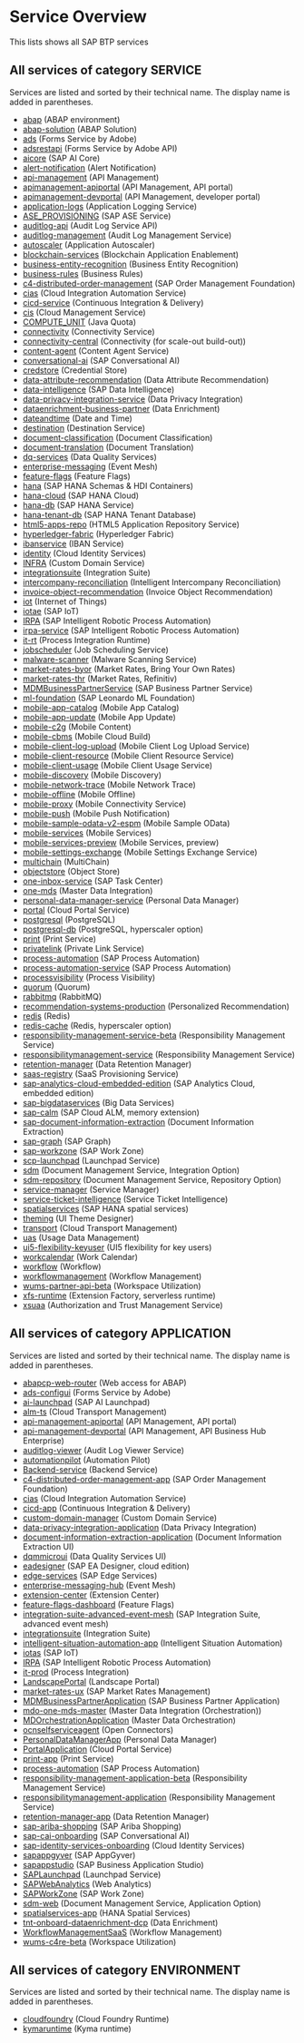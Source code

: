 # Service Overview

This lists shows all SAP BTP services


## All services of category SERVICE

Services are listed and sorted by their technical name. The display name is added in parentheses.

- [abap](services/abap.md) (ABAP environment)
- [abap-solution](services/abap-solution.md) (ABAP Solution)
- [ads](services/ads.md) (Forms Service by Adobe)
- [adsrestapi](services/adsrestapi.md) (Forms Service by Adobe API)
- [aicore](services/aicore.md) (SAP AI Core)
- [alert-notification](services/alert-notification.md) (Alert Notification)
- [api-management](services/api-management.md) (API Management)
- [apimanagement-apiportal](services/apimanagement-apiportal.md) (API Management, API portal)
- [apimanagement-devportal](services/apimanagement-devportal.md) (API Management, developer portal)
- [application-logs](services/application-logs.md) (Application Logging Service)
- [ASE_PROVISIONING](services/ASE_PROVISIONING.md) (SAP ASE Service)
- [auditlog-api](services/auditlog-api.md) (Audit Log Service API)
- [auditlog-management](services/auditlog-management.md) (Audit Log Management Service)
- [autoscaler](services/autoscaler.md) (Application Autoscaler)
- [blockchain-services](services/blockchain-services.md) (Blockchain Application Enablement)
- [business-entity-recognition](services/business-entity-recognition.md) (Business Entity Recognition)
- [business-rules](services/business-rules.md) (Business Rules)
- [c4-distributed-order-management](services/c4-distributed-order-management.md) (SAP Order Management Foundation)
- [cias](services/cias.md) (Cloud Integration Automation Service)
- [cicd-service](services/cicd-service.md) (Continuous Integration & Delivery)
- [cis](services/cis.md) (Cloud Management Service)
- [COMPUTE_UNIT](services/COMPUTE_UNIT.md) (Java Quota)
- [connectivity](services/connectivity.md) (Connectivity Service)
- [connectivity-central](services/connectivity-central.md) (Connectivity (for scale-out build-out))
- [content-agent](services/content-agent.md) (Content Agent Service)
- [conversational-ai](services/conversational-ai.md) (SAP Conversational AI)
- [credstore](services/credstore.md) (Credential Store)
- [data-attribute-recommendation](services/data-attribute-recommendation.md) (Data Attribute Recommendation)
- [data-intelligence](services/data-intelligence.md) (SAP Data Intelligence)
- [data-privacy-integration-service](services/data-privacy-integration-service.md) (Data Privacy Integration)
- [dataenrichment-business-partner](services/dataenrichment-business-partner.md) (Data Enrichment)
- [dateandtime](services/dateandtime.md) (Date and Time)
- [destination](services/destination.md) (Destination Service)
- [document-classification](services/document-classification.md) (Document Classification)
- [document-translation](services/document-translation.md) (Document Translation)
- [dq-services](services/dq-services.md) (Data Quality Services)
- [enterprise-messaging](services/enterprise-messaging.md) (Event Mesh)
- [feature-flags](services/feature-flags.md) (Feature Flags)
- [hana](services/hana.md) (SAP HANA Schemas & HDI Containers)
- [hana-cloud](services/hana-cloud.md) (SAP HANA Cloud)
- [hana-db](services/hana-db.md) (SAP HANA Service)
- [hana-tenant-db](services/hana-tenant-db.md) (SAP HANA Tenant Database)
- [html5-apps-repo](services/html5-apps-repo.md) (HTML5 Application Repository Service)
- [hyperledger-fabric](services/hyperledger-fabric.md) (Hyperledger Fabric)
- [ibanservice](services/ibanservice.md) (IBAN Service)
- [identity](services/identity.md) (Cloud Identity Services)
- [INFRA](services/INFRA.md) (Custom Domain Service)
- [integrationsuite](services/integrationsuite.md) (Integration Suite)
- [intercompany-reconciliation](services/intercompany-reconciliation.md) (Intelligent Intercompany Reconciliation)
- [invoice-object-recommendation](services/invoice-object-recommendation.md) (Invoice Object Recommendation)
- [iot](services/iot.md) (Internet of Things)
- [iotae](services/iotae.md) (SAP IoT)
- [IRPA](services/IRPA.md) (SAP Intelligent Robotic Process Automation)
- [irpa-service](services/irpa-service.md) (SAP Intelligent Robotic Process Automation)
- [it-rt](services/it-rt.md) (Process Integration Runtime)
- [jobscheduler](services/jobscheduler.md) (Job Scheduling Service)
- [malware-scanner](services/malware-scanner.md) (Malware Scanning Service)
- [market-rates-byor](services/market-rates-byor.md) (Market Rates, Bring Your Own Rates)
- [market-rates-thr](services/market-rates-thr.md) (Market Rates, Refinitiv)
- [MDMBusinessPartnerService](services/MDMBusinessPartnerService.md) (SAP Business Partner Service)
- [ml-foundation](services/ml-foundation.md) (SAP Leonardo ML Foundation)
- [mobile-app-catalog](services/mobile-app-catalog.md) (Mobile App Catalog)
- [mobile-app-update](services/mobile-app-update.md) (Mobile App Update)
- [mobile-c2g](services/mobile-c2g.md) (Mobile Content)
- [mobile-cbms](services/mobile-cbms.md) (Mobile Cloud Build)
- [mobile-client-log-upload](services/mobile-client-log-upload.md) (Mobile Client Log Upload Service)
- [mobile-client-resource](services/mobile-client-resource.md) (Mobile Client Resource Service)
- [mobile-client-usage](services/mobile-client-usage.md) (Mobile Client Usage Service)
- [mobile-discovery](services/mobile-discovery.md) (Mobile Discovery)
- [mobile-network-trace](services/mobile-network-trace.md) (Mobile Network Trace)
- [mobile-offline](services/mobile-offline.md) (Mobile Offline)
- [mobile-proxy](services/mobile-proxy.md) (Mobile Connectivity Service)
- [mobile-push](services/mobile-push.md) (Mobile Push Notification)
- [mobile-sample-odata-v2-espm](services/mobile-sample-odata-v2-espm.md) (Mobile Sample OData)
- [mobile-services](services/mobile-services.md) (Mobile Services)
- [mobile-services-preview](services/mobile-services-preview.md) (Mobile Services, preview)
- [mobile-settings-exchange](services/mobile-settings-exchange.md) (Mobile Settings Exchange Service)
- [multichain](services/multichain.md) (MultiChain)
- [objectstore](services/objectstore.md) (Object Store)
- [one-inbox-service](services/one-inbox-service.md) (SAP Task Center)
- [one-mds](services/one-mds.md) (Master Data Integration)
- [personal-data-manager-service](services/personal-data-manager-service.md) (Personal Data Manager)
- [portal](services/portal.md) (Cloud Portal Service)
- [postgresql](services/postgresql.md) (PostgreSQL)
- [postgresql-db](services/postgresql-db.md) (PostgreSQL, hyperscaler option)
- [print](services/print.md) (Print Service)
- [privatelink](services/privatelink.md) (Private Link Service)
- [process-automation](services/process-automation.md) (SAP Process Automation)
- [process-automation-service](services/process-automation-service.md) (SAP Process Automation)
- [processvisibility](services/processvisibility.md) (Process Visibility)
- [quorum](services/quorum.md) (Quorum)
- [rabbitmq](services/rabbitmq.md) (RabbitMQ)
- [recommendation-systems-production](services/recommendation-systems-production.md) (Personalized Recommendation)
- [redis](services/redis.md) (Redis)
- [redis-cache](services/redis-cache.md) (Redis, hyperscaler option)
- [responsibility-management-service-beta](services/responsibility-management-service-beta.md) (Responsibility Management Service)
- [responsibilitymanagement-service](services/responsibilitymanagement-service.md) (Responsibility Management Service)
- [retention-manager](services/retention-manager.md) (Data Retention Manager)
- [saas-registry](services/saas-registry.md) (SaaS Provisioning Service)
- [sap-analytics-cloud-embedded-edition](services/sap-analytics-cloud-embedded-edition.md) (SAP Analytics Cloud, embedded edition)
- [sap-bigdataservices](services/sap-bigdataservices.md) (Big Data Services)
- [sap-calm](services/sap-calm.md) (SAP Cloud ALM, memory extension)
- [sap-document-information-extraction](services/sap-document-information-extraction.md) (Document Information Extraction)
- [sap-graph](services/sap-graph.md) (SAP Graph)
- [sap-workzone](services/sap-workzone.md) (SAP Work Zone)
- [scp-launchpad](services/scp-launchpad.md) (Launchpad Service)
- [sdm](services/sdm.md) (Document Management Service, Integration Option)
- [sdm-repository](services/sdm-repository.md) (Document Management Service, Repository Option)
- [service-manager](services/service-manager.md) (Service Manager)
- [service-ticket-intelligence](services/service-ticket-intelligence.md) (Service Ticket Intelligence)
- [spatialservices](services/spatialservices.md) (SAP HANA spatial services)
- [theming](services/theming.md) (UI Theme Designer)
- [transport](services/transport.md) (Cloud Transport Management)
- [uas](services/uas.md) (Usage Data Management)
- [ui5-flexibility-keyuser](services/ui5-flexibility-keyuser.md) (UI5 flexibility for key users)
- [workcalendar](services/workcalendar.md) (Work Calendar)
- [workflow](services/workflow.md) (Workflow)
- [workflowmanagement](services/workflowmanagement.md) (Workflow Management)
- [wums-partner-api-beta](services/wums-partner-api-beta.md) (Workspace Utilization)
- [xfs-runtime](services/xfs-runtime.md) (Extension Factory, serverless runtime)
- [xsuaa](services/xsuaa.md) (Authorization and Trust Management Service)

## All services of category APPLICATION

Services are listed and sorted by their technical name. The display name is added in parentheses.

- [abapcp-web-router](services/abapcp-web-router.md) (Web access for ABAP)
- [ads-configui](services/ads-configui.md) (Forms Service by Adobe)
- [ai-launchpad](services/ai-launchpad.md) (SAP AI Launchpad)
- [alm-ts](services/alm-ts.md) (Cloud Transport Management)
- [api-management-apiportal](services/api-management-apiportal.md) (API Management, API portal)
- [api-management-devportal](services/api-management-devportal.md) (API Management, API Business Hub Enterprise)
- [auditlog-viewer](services/auditlog-viewer.md) (Audit Log Viewer Service)
- [automationpilot](services/automationpilot.md) (Automation Pilot)
- [Backend-service](services/Backend-service.md) (Backend Service)
- [c4-distributed-order-management-app](services/c4-distributed-order-management-app.md) (SAP Order Management Foundation)
- [cias](services/cias.md) (Cloud Integration Automation Service)
- [cicd-app](services/cicd-app.md) (Continuous Integration & Delivery)
- [custom-domain-manager](services/custom-domain-manager.md) (Custom Domain Service)
- [data-privacy-integration-application](services/data-privacy-integration-application.md) (Data Privacy Integration)
- [document-information-extraction-application](services/document-information-extraction-application.md) (Document Information Extraction UI)
- [dqmmicroui](services/dqmmicroui.md) (Data Quality Services UI)
- [eadesigner](services/eadesigner.md) (SAP EA Designer, cloud edition)
- [edge-services](services/edge-services.md) (SAP Edge Services)
- [enterprise-messaging-hub](services/enterprise-messaging-hub.md) (Event Mesh)
- [extension-center](services/extension-center.md) (Extension Center)
- [feature-flags-dashboard](services/feature-flags-dashboard.md) (Feature Flags)
- [integration-suite-advanced-event-mesh](services/integration-suite-advanced-event-mesh.md) (SAP Integration Suite, advanced event mesh)
- [integrationsuite](services/integrationsuite.md) (Integration Suite)
- [intelligent-situation-automation-app](services/intelligent-situation-automation-app.md) (Intelligent Situation Automation)
- [iotas](services/iotas.md) (SAP IoT)
- [IRPA](services/IRPA.md) (SAP Intelligent Robotic Process Automation)
- [it-prod](services/it-prod.md) (Process Integration)
- [LandscapePortal](services/LandscapePortal.md) (Landscape Portal)
- [market-rates-ux](services/market-rates-ux.md) (SAP Market Rates Management)
- [MDMBusinessPartnerApplication](services/MDMBusinessPartnerApplication.md) (SAP Business Partner Application)
- [mdo-one-mds-master](services/mdo-one-mds-master.md) (Master Data Integration (Orchestration))
- [MDOrchestrationApplication](services/MDOrchestrationApplication.md) (Master Data Orchestration)
- [ocnselfserviceagent](services/ocnselfserviceagent.md) (Open Connectors)
- [PersonalDataManagerApp](services/PersonalDataManagerApp.md) (Personal Data Manager)
- [PortalApplication](services/PortalApplication.md) (Cloud Portal Service)
- [print-app](services/print-app.md) (Print Service)
- [process-automation](services/process-automation.md) (SAP Process Automation)
- [responsibility-management-application-beta](services/responsibility-management-application-beta.md) (Responsibility Management Service)
- [responsibilitymanagement-application](services/responsibilitymanagement-application.md) (Responsibility Management Service)
- [retention-manager-app](services/retention-manager-app.md) (Data Retention Manager)
- [sap-ariba-shopping](services/sap-ariba-shopping.md) (SAP Ariba Shopping)
- [sap-cai-onboarding](services/sap-cai-onboarding.md) (SAP Conversational AI)
- [sap-identity-services-onboarding](services/sap-identity-services-onboarding.md) (Cloud Identity Services)
- [sapappgyver](services/sapappgyver.md) (SAP AppGyver)
- [sapappstudio](services/sapappstudio.md) (SAP Business Application Studio)
- [SAPLaunchpad](services/SAPLaunchpad.md) (Launchpad Service)
- [SAPWebAnalytics](services/SAPWebAnalytics.md) (Web Analytics)
- [SAPWorkZone](services/SAPWorkZone.md) (SAP Work Zone)
- [sdm-web](services/sdm-web.md) (Document Management Service, Application Option)
- [spatialservices-app](services/spatialservices-app.md) (HANA Spatial Services)
- [tnt-onboard-dataenrichment-dcp](services/tnt-onboard-dataenrichment-dcp.md) (Data Enrichment)
- [WorkflowManagementSaaS](services/WorkflowManagementSaaS.md) (Workflow Management)
- [wums-c4re-beta](services/wums-c4re-beta.md) (Workspace Utilization)

## All services of category ENVIRONMENT

Services are listed and sorted by their technical name. The display name is added in parentheses.

- [cloudfoundry](services/cloudfoundry.md) (Cloud Foundry Runtime)
- [kymaruntime](services/kymaruntime.md) (Kyma runtime)
